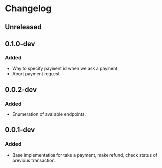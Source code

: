 # Changelog

## Unreleased

## 0.1.0-dev
### Added
* Way to specify payment id when we ask a payment
* Abort payment request

## 0.0.2-dev
### Added
* Enumeration of available endpoints.

## 0.0.1-dev
### Added
* Base implementation for take a payment, make refund, check status of previous transaction.